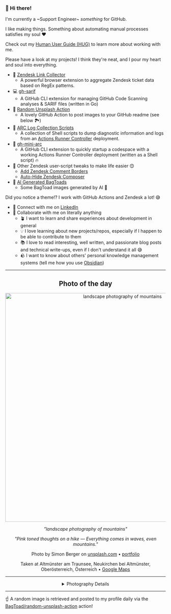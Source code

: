### 👋 Hi there!

I'm currently a ~Support Engineer~ _something_ for GitHub.

I like making things. Something about automating manual processes satisfies my soul ❤️

Check out my [Human User Guide (HUG)](https://gist.github.com/BagToad/a28f06f1c46e6e5d419b98921e835f40) to learn more about working with me.

Please have a look at my projects! I think they're neat, and I pour my heart and soul into everything.

- 🔗 [Zendesk Link Collector](https://github.com/BagToad/Zendesk-Link-Collector) 
  - A powerful browser extension to aggregate Zendesk ticket data based on RegEx patterns.
- 💻 [gh-sarif](https://github.com/BagToad/gh-sarif)
  - A GitHub CLI extension for managing GitHub Code Scanning analyses & SARIF files (written in Go)
- 🌊 [Random Unsplash Action](https://github.com/BagToad/random-unsplash-action)
  - A lovely GitHub Action to post images to your GitHub readme (see below 🏞️)
- 🏃 [ARC Log Collection Scripts](https://github.com/BagToad/arc-log-collection-scripts)
  - A collection of Shell scripts to dump diagnostic information and logs from an [Actions Runner Controller](https://github.com/actions/actions-runner-controller) deployment.
- 🏃 [gh-mini-arc](https://github.com/BagToad/gh-mini-arc)
  - A GitHub CLI extension to quickly startup a codespace with a working Actions Runner Controller deployment (written as a Shell script) 🔥
- 🧘 Other Zendesk user-script tweaks to make life easier 😊
  - [Add Zendesk Comment Borders](https://github.com/BagToad/add-zendesk-comment-borders)
  - [Auto-Hide Zendesk Composer](https://github.com/BagToad/Auto-Hide-Zendesk-Composer)
- 🐸 [AI Generated BagToads](https://github.com/BagToad/bagtoads)
  - Some BagToad images generated by AI 🐸

Did you notice a theme!? I work with GitHub Actions and Zendesk a lot! 😅

- 🔗 Connect with me on [LinkedIn](https://www.linkedin.com/in/kynan-ware/)
- 🤝 Collaborate with me on literally anything
  - 🪴 I want to learn and share experiences about development in general
  - 💡 I love learning about new projects/repos, especially if I happen to be able to contribute to them
  - 📚 I love to read interesting, well written, and passionate blog posts and technical write-ups, even if I don't understand it all 😅
  - 🪨 I want to know about others' personal knowledge management systems (tell me how you use [Obsidian](https://obsidian.md/))
 
----
<div align="center">

## Photo of the day
  
  <a href="https://unsplash.com/photos/landscape-photography-of-mountains-twukN12EN7c"><img width="720" src="https://images.unsplash.com/photo-1500964757637-c85e8a162699?crop=entropy&cs=tinysrgb&fit=max&fm=jpg&ixid=M3w1NTI0NDl8MHwxfHJhbmRvbXx8fHx8fHx8fDE3MzQ4NDcyMjB8&ixlib=rb-4.0.3&q=80&w=1080" alt="landscape photography of mountains"></a>
  
  <em>"landscape photography of mountains"</em>
  
  <em>"Pink toned thoughts on a hike —
Everything comes in waves,
even mountains."</em>

  Photo by Simon Berger on [unsplash.com](https://unsplash.com/) • [portfolio](https://www.flickr.com/photos/simon_berger/)
  
  Taken at Altmünster am Traunsee, Neukirchen bei Altmünster, Oberösterreich, Österreich • [Google Maps](https://www.google.com/maps/search/?api=1&query=47.82743333,13.62928667)
  
  ---
  
<details>
<summary>Photography Details</summary>
  
| Parameter     | Value |
| ------------- | ----- |
| Camera Model  | E-M1 |
| Exposure Time | 1/800 |
| Aperture      | 4 |
| Focal Length  | 75.0 |
| ISO           | 200 |
| Location      | Altmünster am Traunsee, Neukirchen bei Altmünster, Oberösterreich, Österreich (Österreich) |
| Coordinates   | Latitude 47.82743333, Longitude 13.62928667 |

### Map

```geojson
        {
            "type": "FeatureCollection",
            "features": [
                {
                    "type": "Feature",
                    "properties": {},
                    "geometry": {
                        "coordinates": [
                            13.62928667,
                            47.82743333
                        ],
                        "type": "Point"
                    },
                    "id": 1
                },
                {
                    "type": "Feature",
                    "properties": {},
                    "geometry": {
                        "coordinates": [
                            [
                                13.929286670000002,
                                48.127433329999995
                            ],
                            [
                                13.929286670000002,
                                47.52743333
                            ],
                            [
                                13.32928667,
                                47.52743333
                            ],
                            [
                                13.32928667,
                                48.127433329999995
                            ],
                            [
                                13.929286670000002,
                                48.127433329999995
                            ]
                        ],
                        "type": "LineString"
                    }
                }
            ]
        }
```

</details>

</div>

----

☝️ A random image is retrieved and posted to my profile daily via the [BagToad/random-unsplash-action](https://github.com/BagToad/random-unsplash-action) action!

